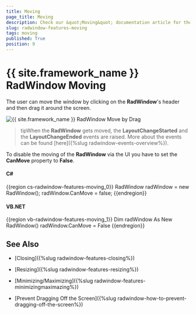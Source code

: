 ```yaml
---
title: Moving
page_title: Moving
description: Check our &quot;Moving&quot; documentation article for the RadWindow {{ site.framework_name }} control.
slug: radwindow-features-moving
tags: moving
published: True
position: 9
---
```


# {{ site.framework_name }} RadWindow Moving

The user can move the window by clicking on the __RadWindow__'s header and then drag it around the screen.

![{{ site.framework_name }} RadWindow Move by Drag](images/RadWindow_Features_Moving_01.png)

>tipWhen the __RadWindow__ gets moved, the __LayoutChangeStarted__ and the __LayoutChangeEnded__ events are raised. More about the events can be found [here]({%slug radwindow-events-overview%}).

To disable the moving of the __RadWindow__ via the UI you have to set the __CanMove__ property to __False__.

#### __C#__

{{region cs-radwindow-features-moving_0}}
	RadWindow radWindow = new RadWindow();
	radWindow.CanMove = false;
{{endregion}}

#### __VB.NET__

{{region vb-radwindow-features-moving_1}}
	Dim radWindow As New RadWindow()
	radWindow.CanMove = False
{{endregion}}

## See Also

 * [Closing]({%slug radwindow-features-closing%})

 * [Resizing]({%slug radwindow-features-resizing%})

 * [Minimizing/Maximizing]({%slug radwindow-features-minimizingmaximazing%})

 * [Prevent Dragging Off the Screen]({%slug radwindow-how-to-prevent-dragging-off-the-screen%})
